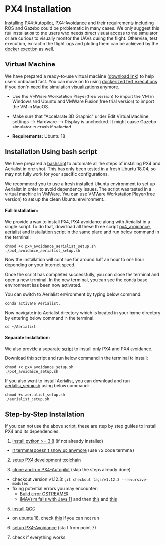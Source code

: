 # PX4 Installation

Installing [PX4-Autopilot](https://github.com/PX4/PX4-Autopilot), [PX4-Avoidance](https://github.com/PX4/PX4-Avoidance) and their requirements including ROS and Gazebo could be problematic in many cases. We only suggest this full installation to the users who needs direct visual access to the simulator or are curious to visually monitor the UAVs during the flight. Othervise, test execution, extractin the flight logs and ploting them can be achieved by the [docker exection](../README.md#dockerized-test-execution) as well.

## Virtual Machine

We have prepared a ready-to-use virtual machine ([download link](https://zhaw-my.sharepoint.com/:f:/g/personal/mazr_zhaw_ch/EnxLqlyju6RMhUYV_SXTqBEBfxundq_-X67eRQAwCPjHvg?e=9953JZ)) to help users onboaord fast. You can move on to using [dockerized test executions](../README.md#dockerized-test-execution) if you don'n need the simulation visualizations anymore.

- Use the VMWare Workstation Player(free version) to import the VM in Windows and Ubuntu and VMWare Fusion(free trial version) to import the VM in MacOS.
- Make sure that "Accelarate 3D Graphic" under Edit Virtual Machine settings --> Hardware --> Display is unchecked. It might cause Gazebo simulator to crash if selected.

- **Requirements:** Ubuntu 18

## Installation Using bash script

We have prepared a [bashsript](../setup_script/px4_avoidance_aerialist_setup.sh) to automate all the steps of installing PX4 and Aerialist in one shot. This has only been tested in a fresh Ubuntu 18.04, so may not fully work for your specific configurations.

We recommend you to use a fresh installed Ubuntu environment to set up Aerialist in order to avoid dependency issues.
The script was tested in a virtual machine in VMWare.
You can use VMWare Workstation Player(free version) to set up the clean Ubuntu environment..


#### Full Installation:

We provide a way to install PX4, PX4 avoidance along with Aerialist in a single script. To do that, download all these three script [px4_avoidance](../setup_script/px4_avoidance_setup.sh), [aerialist](../setup_script/aerialist_setup.sh) and [installation script](../setup_script/px4_avoidance_aerialist_setup.sh) in the same place and run below command in the terminal:

```
chmod +x px4_avoidance_aerialist_setup.sh
./px4_avoidance_aerialist_setup.sh 
```


Now the installation will continue for around half an hour to one hour depending on your Internet speed.

Once the script has completed successfully, you can close the terminal and open a new terminal.
In the new terminal, you can see the conda base environment has been now activated.

You can switch to Aerialist environment by typing below command:

```
conda activate Aerialist.
```

Now navigate into Aerialist directory which is located in your home directory by entering below command in the terminal.

```
cd ~/Aerialist
```

#### Separate Installation:
We also provide a separate [script]((../setup_script/px4_avoidance_setup.sh)) to install only PX4 and PX4 avoidance. 

Download this script and run below command in the terminal to install:

```
chmod +x px4_avoidance_setup.sh
./px4_avoidance_setup.sh
```

If you also want to install Aerialist, you can download and run [aerialist_setup.sh](../setup_script/aerialist_setup.sh) using below command:

```
chmod +x aerialist_setup.sh
./aerialist_setup.sh
```


## Step-by-Step Installation

If you can not use the above script, these are step by step guides to install PX4 and its dependencies.

1. [install python >= 3.8](https://www.itsupportwale.com/blog/how-to-upgrade-to-python-3-8-on-ubuntu-18-04-lts/) (if not already installed)

- [if terminal doesn't show up anymore](https://askubuntu.com/questions/1132349/terminal-not-opening-up-after-upgrading-python-to-3-7) (use VS code terminal)

2. [setup PX4 development toolchain](https://docs.px4.io/main/en/dev_setup/dev_env_linux_ubuntu.html#ros-melodic-ubuntu-18-04)

3. [clone and run PX4-Autopilot](https://docs.px4.io/main/en/dev_setup/building_px4.html) (skip the steps already done)

- checkout version v1.12.3: `git checkout tags/v1.12.3 --recursive-modules`
- fixing potential errors you may encounter:
  - [Build error GSTREAMER](https://github.com/PX4/PX4-Autopilot/issues/13117)
  - [jMAVsim fails with Java 11](https://github.com/PX4/jMAVSim/issues/96#issuecomment-500788800) and then [this](https://github.com/PX4/PX4-Autopilot/issues/9557#issuecomment-512137607) and [this](https://github.com/PX4/PX4-Autopilot/issues/9557#issuecomment-589559521)

5. [install QGC](https://docs.qgroundcontrol.com/master/en/getting_started/download_and_install.html#ubuntu)

- on ubuntu 18, check [this](https://github.com/mavlink/qgroundcontrol/issues/9847#issuecomment-918133080) if you can not run

6. [setup PX4-Avoidance](https://github.com/PX4/PX4-Avoidance#installation) (start from point 7)

7. check if everything works